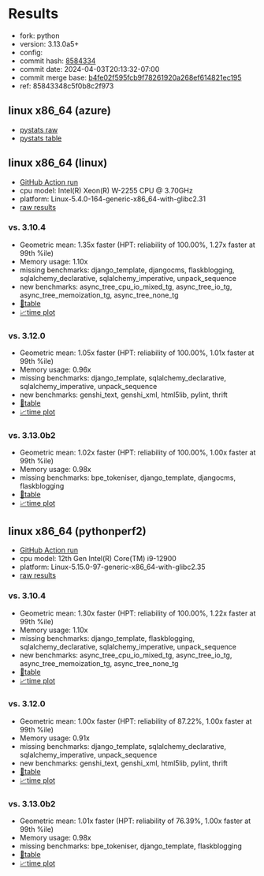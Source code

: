 # Results

- fork: python
- version: 3.13.0a5+
- config: 
- commit hash: [8584334](https://github.com/python/cpython/commit/8584334)
- commit date: 2024-04-03T20:13:32-07:00
- commit merge base: [b4fe02f595fcb9f78261920a268ef614821ec195](https://github.com/python/cpython/commit/b4fe02f595fcb9f78261920a268ef614821ec195)
- ref: 85843348c5f0b8c2f973

## linux x86_64 (azure)

- [pystats raw](bm-20240403-azure-x86_64-python-85843348c5f0b8c2f973-3.13.0a5%2B-8584334-pystats.json)
- [pystats table](bm-20240403-azure-x86_64-python-85843348c5f0b8c2f973-3.13.0a5%2B-8584334-pystats.md)

## linux x86_64 (linux)

- [GitHub Action run](https://github.com/faster-cpython/benchmarking/actions/runs/8571916364)
- cpu model: Intel(R) Xeon(R) W-2255 CPU @ 3.70GHz
- platform: Linux-5.4.0-164-generic-x86_64-with-glibc2.31
- [raw results](bm-20240403-linux-x86_64-python-85843348c5f0b8c2f973-3.13.0a5%2B-8584334.json)

### vs. 3.10.4

- Geometric mean: 1.35x faster (HPT: reliability of 100.00%, 1.27x faster at 99th %ile)
- Memory usage: 1.10x
- missing benchmarks: django_template, djangocms, flaskblogging, sqlalchemy_declarative, sqlalchemy_imperative, unpack_sequence
- new benchmarks: async_tree_cpu_io_mixed_tg, async_tree_io_tg, async_tree_memoization_tg, async_tree_none_tg
- [📄table](bm-20240403-linux-x86_64-python-85843348c5f0b8c2f973-3.13.0a5%2B-8584334-vs-3.10.4.md)
- [📈time plot](bm-20240403-linux-x86_64-python-85843348c5f0b8c2f973-3.13.0a5%2B-8584334-vs-3.10.4.svg)

### vs. 3.12.0

- Geometric mean: 1.05x faster (HPT: reliability of 100.00%, 1.01x faster at 99th %ile)
- Memory usage: 0.96x
- missing benchmarks: django_template, sqlalchemy_declarative, sqlalchemy_imperative, unpack_sequence
- new benchmarks: genshi_text, genshi_xml, html5lib, pylint, thrift
- [📄table](bm-20240403-linux-x86_64-python-85843348c5f0b8c2f973-3.13.0a5%2B-8584334-vs-3.12.0.md)
- [📈time plot](bm-20240403-linux-x86_64-python-85843348c5f0b8c2f973-3.13.0a5%2B-8584334-vs-3.12.0.svg)

### vs. 3.13.0b2

- Geometric mean: 1.02x faster (HPT: reliability of 100.00%, 1.00x faster at 99th %ile)
- Memory usage: 0.98x
- missing benchmarks: bpe_tokeniser, django_template, djangocms, flaskblogging
- [📄table](bm-20240403-linux-x86_64-python-85843348c5f0b8c2f973-3.13.0a5%2B-8584334-vs-3.13.0b2.md)
- [📈time plot](bm-20240403-linux-x86_64-python-85843348c5f0b8c2f973-3.13.0a5%2B-8584334-vs-3.13.0b2.svg)

## linux x86_64 (pythonperf2)

- [GitHub Action run](https://github.com/faster-cpython/benchmarking/actions/runs/8576567006)
- cpu model: 12th Gen Intel(R) Core(TM) i9-12900
- platform: Linux-5.15.0-97-generic-x86_64-with-glibc2.35
- [raw results](bm-20240403-pythonperf2-x86_64-python-85843348c5f0b8c2f973-3.13.0a5%2B-8584334.json)

### vs. 3.10.4

- Geometric mean: 1.30x faster (HPT: reliability of 100.00%, 1.22x faster at 99th %ile)
- Memory usage: 1.10x
- missing benchmarks: django_template, flaskblogging, sqlalchemy_declarative, sqlalchemy_imperative, unpack_sequence
- new benchmarks: async_tree_cpu_io_mixed_tg, async_tree_io_tg, async_tree_memoization_tg, async_tree_none_tg
- [📄table](bm-20240403-pythonperf2-x86_64-python-85843348c5f0b8c2f973-3.13.0a5%2B-8584334-vs-3.10.4.md)
- [📈time plot](bm-20240403-pythonperf2-x86_64-python-85843348c5f0b8c2f973-3.13.0a5%2B-8584334-vs-3.10.4.svg)

### vs. 3.12.0

- Geometric mean: 1.00x faster (HPT: reliability of 87.22%, 1.00x faster at 99th %ile)
- Memory usage: 0.91x
- missing benchmarks: django_template, sqlalchemy_declarative, sqlalchemy_imperative, unpack_sequence
- new benchmarks: genshi_text, genshi_xml, html5lib, pylint, thrift
- [📄table](bm-20240403-pythonperf2-x86_64-python-85843348c5f0b8c2f973-3.13.0a5%2B-8584334-vs-3.12.0.md)
- [📈time plot](bm-20240403-pythonperf2-x86_64-python-85843348c5f0b8c2f973-3.13.0a5%2B-8584334-vs-3.12.0.svg)

### vs. 3.13.0b2

- Geometric mean: 1.01x faster (HPT: reliability of 76.39%, 1.00x faster at 99th %ile)
- Memory usage: 0.98x
- missing benchmarks: bpe_tokeniser, django_template, flaskblogging
- [📄table](bm-20240403-pythonperf2-x86_64-python-85843348c5f0b8c2f973-3.13.0a5%2B-8584334-vs-3.13.0b2.md)
- [📈time plot](bm-20240403-pythonperf2-x86_64-python-85843348c5f0b8c2f973-3.13.0a5%2B-8584334-vs-3.13.0b2.svg)


